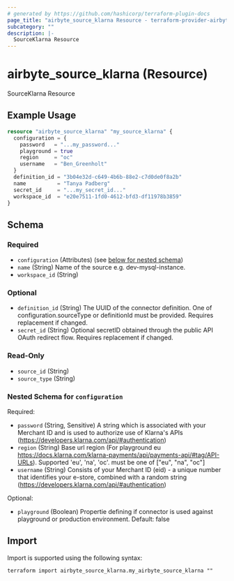 ```yaml
---
# generated by https://github.com/hashicorp/terraform-plugin-docs
page_title: "airbyte_source_klarna Resource - terraform-provider-airbyte"
subcategory: ""
description: |-
  SourceKlarna Resource
---
```


# airbyte_source_klarna (Resource)

SourceKlarna Resource

## Example Usage

```terraform
resource "airbyte_source_klarna" "my_source_klarna" {
  configuration = {
    password   = "...my_password..."
    playground = true
    region     = "oc"
    username   = "Ben_Greenholt"
  }
  definition_id = "3b04e32d-c649-4b6b-88e2-c7d0de0f8a2b"
  name          = "Tanya Padberg"
  secret_id     = "...my_secret_id..."
  workspace_id  = "e20e7511-1fd0-4612-bfd3-df11978b3859"
}
```

<!-- schema generated by tfplugindocs -->
## Schema

### Required

- `configuration` (Attributes) (see [below for nested schema](#nestedatt--configuration))
- `name` (String) Name of the source e.g. dev-mysql-instance.
- `workspace_id` (String)

### Optional

- `definition_id` (String) The UUID of the connector definition. One of configuration.sourceType or definitionId must be provided. Requires replacement if changed.
- `secret_id` (String) Optional secretID obtained through the public API OAuth redirect flow. Requires replacement if changed.

### Read-Only

- `source_id` (String)
- `source_type` (String)

<a id="nestedatt--configuration"></a>
### Nested Schema for `configuration`

Required:

- `password` (String, Sensitive) A string which is associated with your Merchant ID and is used to authorize use of Klarna's APIs (https://developers.klarna.com/api/#authentication)
- `region` (String) Base url region (For playground eu https://docs.klarna.com/klarna-payments/api/payments-api/#tag/API-URLs). Supported 'eu', 'na', 'oc'. must be one of ["eu", "na", "oc"]
- `username` (String) Consists of your Merchant ID (eid) - a unique number that identifies your e-store, combined with a random string (https://developers.klarna.com/api/#authentication)

Optional:

- `playground` (Boolean) Propertie defining if connector is used against playground or production environment. Default: false

## Import

Import is supported using the following syntax:

```shell
terraform import airbyte_source_klarna.my_airbyte_source_klarna ""
```
